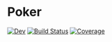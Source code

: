 # Poker

[![Dev](https://img.shields.io/badge/docs-dev-blue.svg)](https://itscoe.github.io/Poker.jl/dev)
[![Build Status](https://github.com/itscoe/Poker.jl/workflows/CI/badge.svg)](https://github.com/itscoe/Poker.jl/actions)
[![Coverage](https://codecov.io/gh/itscoe/Poker.jl/branch/master/graph/badge.svg)](https://codecov.io/gh/itscoe/Poker.jl)
